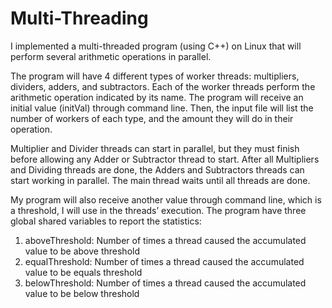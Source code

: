 # Multi-Threading

I implemented a multi-threaded program (using C++) on Linux that will perform several arithmetic operations in parallel. 

The program will have 4 different types of worker threads: multipliers, dividers, adders, and subtractors. Each of the worker threads perform the arithmetic operation indicated by its name. The program will receive an initial value (initVal) through command line. Then, the input file will list the number of workers of each type, and the amount they will do in their operation.

Multiplier and Divider threads can start in parallel, but they must finish before allowing any Adder or Subtractor thread to start. After all Multipliers and Dividing threads are done, the Adders and Subtractors threads can start working in parallel. The main thread waits until all threads are done.

My program will also receive another value through command line, which is a threshold, I will use in the threads’ execution. The program have three global shared variables to report the statistics:
  1. aboveThreshold: Number of times a thread caused the accumulated value to be above threshold
  2. equalThreshold: Number of times a thread caused the accumulated value to be equals threshold
  3. belowThreshold: Number of times a thread caused the accumulated value to be below threshold
